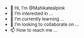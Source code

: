 - 👋 Hi, I’m @Mahikatealpink
- 👀 I’m interested in ...
- 🌱 I’m currently learning ...
- 💞️ I’m looking to collaborate on ...
- 📫 How to reach me ...

<!---
Mahikatealpink/Mahikatealpink is a ✨ special ✨ repository because its `README.md` (this file) appears on your GitHub profile.
You can click the Preview link to take a look at your changes.
--->
